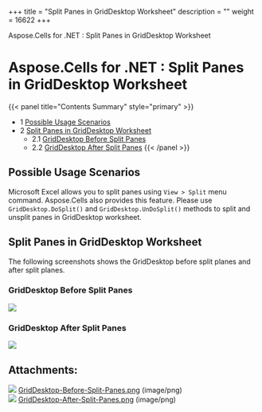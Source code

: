 +++
title = "Split Panes in GridDesktop Worksheet" 
description = "" 
weight = 16622 
+++

Aspose.Cells for .NET : Split Panes in GridDesktop Worksheet  

# Aspose.Cells for .NET : Split Panes in GridDesktop Worksheet


{{< panel title="Contents Summary" style="primary" >}}
*   1 [Possible Usage Scenarios](#SplitPanesinGridDesktopWorksheet-PossibleUsageScenarios)
*   2 [Split Panes in GridDesktop Worksheet](#SplitPanesinGridDesktopWorksheet-SplitPanesinGridDesktopWorksheet)
    *   2.1 [GridDesktop Before Split Panes](#SplitPanesinGridDesktopWorksheet-GridDesktopBeforeSplitPanes)
    *   2.2 [GridDesktop After Split Panes](#SplitPanesinGridDesktopWorksheet-GridDesktopAfterSplitPanes)
{{< /panel >}}
 

## Possible Usage Scenarios

Microsoft Excel allows you to split panes using `View > Split` menu command. Aspose.Cells also provides this feature. Please use `GridDesktop.DoSplit()` and `GridDesktop.UnDoSplit()` methods to split and unsplit panes in GridDesktop worksheet.

## Split Panes in GridDesktop Worksheet

The following screenshots shows the GridDesktop before split planes and after split planes.

### GridDesktop Before Split Panes

![](https://docs2.aspose.com/cells/net/attachments/25002956/25395238.png)

### GridDesktop After Split Panes

![](https://docs2.aspose.com/cells/net/attachments/25002956/25395239.png)

## Attachments:

![](https://docs2.aspose.com/cells/net/images/icons/bullet_blue.gif) [GridDesktop-Before-Split-Panes.png](https://docs2.aspose.com/cells/net/attachments/25002956/25395238.png) (image/png)  
![](https://docs2.aspose.com/cells/net/images/icons/bullet_blue.gif) [GridDesktop-After-Split-Panes.png](https://docs2.aspose.com/cells/net/attachments/25002956/25395239.png) (image/png)  

